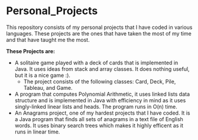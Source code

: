 # Personal_Projects
This repository consists of my personal projects that I have coded in various languages. These projects are the ones that have taken the most of my time and that have taught me the most.

__These Projects are:__
- A solitaire game played with a deck of cards that is implemented in Java. It uses ideas from stack and array classes. It does nothing useful, but it is a nice game :).
  - The project consists of the following classes: Card, Deck, Pile, Tableau, and Game. 
- A program that computes Polynomial Arithmetic, it uses linked lists data structure and is implemented in Java with efficiency in mind as it uses singly-linked linear lists and heads. The program runs in O(n) time. 
- An Anagrams project, one of my hardest projects that I have coded. It is a Java program that finds all sets of anagrams in a text file of English words. It uses binary search trees which makes it highly efficent as it runs in linear time. 
